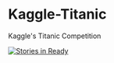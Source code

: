 # Kaggle-Titanic
Kaggle's Titanic Competition

[![Stories in Ready](https://badge.waffle.io/BrontoBytez/Kaggle-Titanic.svg?label=ready&title=Ready)](http://waffle.io/BrontoBytez/Kaggle-Titanic)

